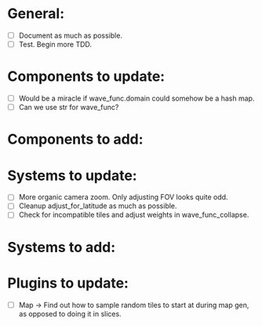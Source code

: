 # General:
- [ ] Document as much as possible.
- [ ] Test. Begin more TDD.

# Components to update:
- [ ] Would be a miracle if wave_func.domain could somehow be a hash map.
- [ ] Can we use str for wave_func?

# Components to add:

# Systems to update:
- [ ] More organic camera zoom. Only adjusting FOV looks quite odd.
- [ ] Cleanup adjust_for_latitude as much as possible.
- [ ] Check for incompatible tiles and adjust weights in wave_func_collapse.

# Systems to add:

# Plugins to update:
- [ ] Map -> Find out how to sample random tiles to start at during map gen, as opposed to doing it in slices.